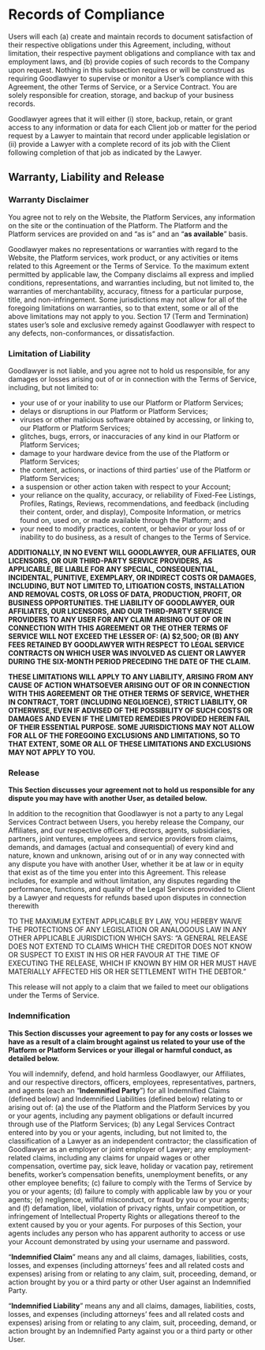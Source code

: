 # Records of Compliance

Users will each (a) create and maintain records to document satisfaction of their respective obligations under this Agreement, including, without limitation, their respective payment obligations and compliance with tax and employment laws, and (b) provide copies of such records to the Company upon request. Nothing in this subsection requires or will be construed as requiring Goodlawyer to supervise or monitor a User’s compliance with this Agreement, the other Terms of Service, or a Service Contract. You are solely responsible for creation, storage, and backup of your business records.

Goodlawyer agrees that it will either (i) store, backup, retain, or grant access to any information or data for each Client job or matter for the period request by a Lawyer to maintain that record under applicable legislation or (ii) provide a Lawyer with a complete record of its job with the Client following completion of that job as indicated by the Lawyer.

## Warranty, Liability and Release

### Warranty Disclaimer

You agree not to rely on the Website, the Platform Services, any information on the site or the continuation of the Platform. The Platform and the Platform services are provided on and “as is” and an “**as available**” basis. 

Goodlawyer makes no representations or warranties with regard to the Website, the Platform services, work product, or any activities or items related to this Agreement or the Terms of Service. To the maximum extent permitted by applicable law, the Company disclaims all express and implied conditions, representations, and warranties including, but not limited to, the warranties of merchantability, accuracy, fitness for a particular purpose, title, and non-infringement. Some jurisdictions may not allow for all of the foregoing limitations on warranties, so to that extent, some or all of the above limitations may not apply to you. Section 17 (Term and Termination) states user’s sole and exclusive remedy against Goodlawyer with respect to any defects, non-conformances, or dissatisfaction.

### Limitation of Liability

Goodlawyer is not liable, and you agree not to hold us responsible, for any damages or losses arising out of or in connection with the Terms of Service, including, but not limited to:

- your use of or your inability to use our Platform or Platform Services;
- delays or disruptions in our Platform or Platform Services;
- viruses or other malicious software obtained by accessing, or linking to, our Platform or Platform Services;
- glitches, bugs, errors, or inaccuracies of any kind in our Platform or Platform Services;
- damage to your hardware device from the use of the Platform or Platform Services;
- the content, actions, or inactions of third parties’ use of the Platform or Platform Services;
- a suspension or other action taken with respect to your Account;
- your reliance on the quality, accuracy, or reliability of Fixed-Fee Listings, Profiles, Ratings, Reviews, recommendations, and feedback (including their content, order, and display), Composite Information, or metrics found on, used on, or made available through the Platform; and
- your need to modify practices, content, or behavior or your loss of or inability to do business, as a result of changes to the Terms of Service.

**ADDITIONALLY, IN NO EVENT WILL GOODLAWYER, OUR AFFILIATES, OUR LICENSORS, OR OUR THIRD-PARTY SERVICE PROVIDERS, AS APPLICABLE, BE LIABLE FOR ANY SPECIAL, CONSEQUENTIAL, INCIDENTAL, PUNITIVE, EXEMPLARY, OR INDIRECT COSTS OR DAMAGES, INCLUDING, BUT NOT LIMITED TO, LITIGATION COSTS, INSTALLATION AND REMOVAL COSTS, OR LOSS OF DATA, PRODUCTION, PROFIT, OR BUSINESS OPPORTUNITIES. THE LIABILITY OF GOODLAWYER, OUR AFFILIATES, OUR LICENSORS, AND OUR THIRD-PARTY SERVICE PROVIDERS TO ANY USER FOR ANY CLAIM ARISING OUT OF OR IN CONNECTION WITH THIS AGREEMENT OR THE OTHER TERMS OF SERVICE WILL NOT EXCEED THE LESSER OF: (A) $2,500; OR (B) ANY FEES RETAINED BY GOODLAWYER WITH RESPECT TO LEGAL SERVICE CONTRACTS ON WHICH USER WAS INVOLVED AS CLIENT OR LAWYER DURING THE SIX-MONTH PERIOD PRECEDING THE DATE OF THE CLAIM.**

**THESE LIMITATIONS WILL APPLY TO ANY LIABILITY, ARISING FROM ANY CAUSE OF ACTION WHATSOEVER ARISING OUT OF OR IN CONNECTION WITH THIS AGREEMENT OR THE OTHER TERMS OF SERVICE, WHETHER IN CONTRACT, TORT (INCLUDING NEGLIGENCE), STRICT LIABILITY, OR OTHERWISE, EVEN IF ADVISED OF THE POSSIBILITY OF SUCH COSTS OR DAMAGES AND EVEN IF THE LIMITED REMEDIES PROVIDED HEREIN FAIL OF THEIR ESSENTIAL PURPOSE. SOME JURISDICTIONS MAY NOT ALLOW FOR ALL OF THE FOREGOING EXCLUSIONS AND LIMITATIONS, SO TO THAT EXTENT, SOME OR ALL OF THESE LIMITATIONS AND EXCLUSIONS MAY NOT APPLY TO YOU.**

### Release

**This Section discusses your agreement not to hold us responsible for any dispute you may have with another User, as detailed below.**

In addition to the recognition that Goodlawyer is not a party to any Legal Services Contract between Users, you hereby release the Company, our Affiliates, and our respective officers, directors, agents, subsidiaries, partners, joint ventures, employees and service providers from claims, demands, and damages (actual and consequential) of every kind and nature, known and unknown, arising out of or in any way connected with any dispute you have with another User, whether it be at law or in equity that exist as of the time you enter into this Agreement. This release includes, for example and without limitation, any disputes regarding the performance, functions, and quality of the Legal Services provided to Client by a Lawyer and requests for refunds based upon disputes in connection therewith

TO THE MAXIMUM EXTENT APPLICABLE BY LAW, YOU HEREBY WAIVE THE PROTECTIONS OF ANY LEGISLATION OR ANALOGOUS LAW IN ANY OTHER APPLICABLE JURISDICTION WHICH SAYS: “A GENERAL RELEASE DOES NOT EXTEND TO CLAIMS WHICH THE CREDITOR DOES NOT KNOW OR SUSPECT TO EXIST IN HIS OR HER FAVOUR AT THE TIME OF EXECUTING THE RELEASE, WHICH IF KNOWN BY HIM OR HER MUST HAVE MATERIALLY AFFECTED HIS OR HER SETTLEMENT WITH THE DEBTOR.”

This release will not apply to a claim that we failed to meet our obligations under the Terms of Service.

### Indemnification

**This Section discusses your agreement to pay for any costs or losses we have as a result of a claim brought against us related to your use of the Platform or Platform Services or your illegal or harmful conduct, as detailed below.**

You will indemnify, defend, and hold harmless Goodlawyer, our Affiliates, and our respective directors, officers, employees, representatives, partners, and agents (each an “**Indemnified Party**”) for all Indemnified Claims (defined below) and Indemnified Liabilities (defined below) relating to or arising out of: (a) the use of the Platform and the Platform Services by you or your agents, including any payment obligations or default incurred through use of the Platform Services; (b) any Legal Services Contract entered into by you or your agents, including, but not limited to, the classification of a Lawyer as an independent contractor; the classification of Goodlawyer as an employer or joint employer of Lawyer; any employment-related claims, including any claims for unpaid wages or other compensation, overtime pay, sick leave, holiday or vacation pay, retirement benefits, worker’s compensation benefits, unemployment benefits, or any other employee benefits; (c) failure to comply with the Terms of Service by you or your agents; (d) failure to comply with applicable law by you or your agents; (e) negligence, willful misconduct, or fraud by you or your agents; and (f) defamation, libel, violation of privacy rights, unfair competition, or infringement of Intellectual Property Rights or allegations thereof to the extent caused by you or your agents. For purposes of this Section, your agents includes any person who has apparent authority to access or use your Account demonstrated by using your username and password.

“**Indemnified Claim**” means any and all claims, damages, liabilities, costs, losses, and expenses (including attorneys’ fees and all related costs and expenses) arising from or relating to any claim, suit, proceeding, demand, or action brought by you or a third party or other User against an Indemnified Party.

“**Indemnified Liability**” means any and all claims, damages, liabilities, costs, losses, and expenses (including attorneys’ fees and all related costs and expenses) arising from or relating to any claim, suit, proceeding, demand, or action brought by an Indemnified Party against you or a third party or other User.
